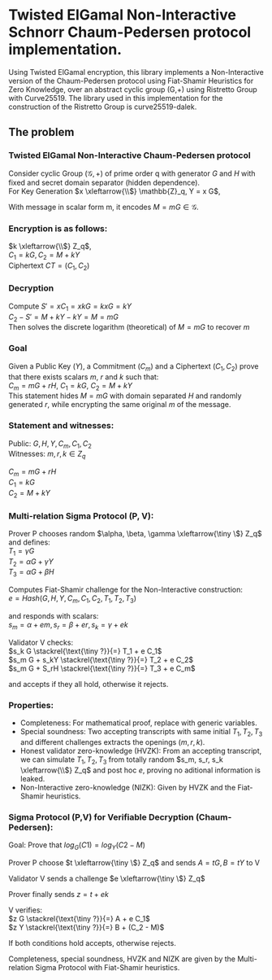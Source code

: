 # Twisted ElGamal Non-Interactive Schnorr Chaum-Pedersen protocol implementation.

Using Twisted ElGamal encryption, this library implements a Non-Interactive version of the Chaum-Pedersen protocol using Fiat-Shamir Heuristics for Zero Knowledge, over an abstract cyclic group (G,+) using Ristretto Group with Curve25519. The library used in this implementation for the construction of the Ristretto Group is curve25519-dalek.

## The problem

### Twisted ElGamal Non-Interactive Chaum-Pedersen protocol
Consider cyclic Group $(\mathcal{G}, +)$ of prime order q with generator $G$ and $H$ with fixed and secret domain separator (hidden dependence).\
For Key Generation $x \xleftarrow{\\$} \mathbb{Z}_q, Y = x G$,

With message in scalar form m, it encodes $M = m G \in \mathcal{G}$.

### Encryption is as follows:
$k \xleftarrow{\\$} Z_q$,\
$`C_1 = k G, C_2 = M + k Y`$ \
Ciphertext $CT = (C_1, C_2)$

### Decryption
Compute $`S' = x C_1 = x k G = k x G = k Y`$\
$`C_2 - S' = M + k Y - k Y = M = m G`$\
Then solves the discrete logarithm (theoretical) of $M = m G$ to recover $m$

### Goal
Given a Public Key $(Y)$, a Commitment $(C_m)$ and a Ciphertext $(C_1, C_2)$ prove that there exists scalars $m$, $r$ and $k$ such that:\
$`C_m = m G + r H`$\, $`C_1 = k G`$\, $`C_2 = M + k Y`$\
This statement hides $M = m G$ with domain separated $H$ and randomly generated $r$, while encrypting the same original $m$ of the message.
 
### Statement and witnesses:
Public: $`G, H, Y, C_m, C_1, C_2`$\
Witnesses: $`m, r, k \in Z_q`$

$`C_m = m G + r H`$\
$`C_1 = k G`$\
$`C_2 = M + k Y`$

### Multi-relation Sigma Protocol (P, V):
Prover P chooses random $`\alpha, \beta, \gamma \xleftarrow{\tiny \$} Z_q`$\
and defines:\
$`T_1 = \gamma G`$\
$`T_2 = \alpha G + \gamma Y`$\
$`T_3 = \alpha G + \beta H`$

Computes Fiat-Shamir challenge for the Non-Interactive construction:\
$`e = Hash(G, H, Y, C_m, C_1, C_2, T_1, T_2, T_3)`$
 
and responds with scalars:\
$`s_m = \alpha + e m, s_r = \beta + e r, s_k = \gamma + e k`$
 
Validator V checks:\
$`s_k G \stackrel{\text{\tiny ?}}{=} T_1 + e C_1`$\
$`s_m G + s_kY \stackrel{\text{\tiny ?}}{=} T_2 + e C_2`$\
$`s_m G + S_rH \stackrel{\text{\tiny ?}}{=} T_3 + e C_m`$

and accepts if they all hold, otherwise it rejects.

### Properties:

- Completeness: For mathematical proof, replace with generic variables.
- Special soundness: Two accepting transcripts with same initial $T_1, T_2, T_3$ and different challenges extracts the openings $(m, r, k)$.
- Honest validator zero-knowledge (HVZK): From an accepting transcript, we can simulate $T_1, T_2, T_3$ from totally random $s_m, s_r, s_k \xleftarrow{\\$} Z_q$ and post hoc $e$, proving no aditional information is leaked.
- Non-Interactive zero-knowledge (NIZK): Given by HVZK and the Fiat-Shamir heuristics.

### Sigma Protocol (P,V) for Verifiable Decryption (Chaum-Pedersen):
Goal: Prove that $log_G(C1) = log_Y(C2 - M)$
 
Prover P choose $`t \xleftarrow{\tiny \$} Z_q`$ and sends $`A = t G, B = t Y`$ to V

Validator V sends a challenge $`e \xleftarrow{\tiny \$} Z_q`$

Prover finally sends $`z = t + e k`$

V verifies:\
$`z G \stackrel{\text{\tiny ?}}{=} A + e C_1`$\
$`z Y \stackrel{\text{\tiny ?}}{=} B + (C_2 - M)`$

If both conditions hold accepts, otherwise rejects.

 Completeness, special soundness, HVZK and NIZK are given by the Multi-relation Sigma Protocol with Fiat-Shamir heuristics.
